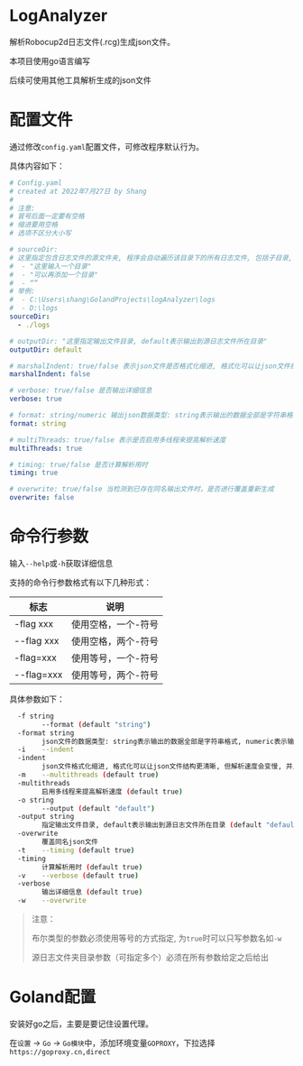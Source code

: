 # LogAnalyzer

解析Robocup2d日志文件(.rcg)生成json文件。

本项目使用go语言编写

后续可使用其他工具解析生成的json文件

# 配置文件

通过修改`config.yaml`配置文件，可修改程序默认行为。

具体内容如下：

```yaml
# Config.yaml
# created at 2022年7月27日 by Shang
#
# 注意:
# 冒号后面一定要有空格
# 缩进要用空格
# 选项不区分大小写

# sourceDir:
# 这里指定包含日志文件的源文件夹, 程序会自动遍历该目录下的所有日志文件, 包括子目录, 注意格式:
#  - "这里输入一个目录"
#  - "可以再添加一个目录"
#  - “”
# 举例:
#  - C:\Users\shang\GolandProjects\logAnalyzer\logs
#  - D:\logs
sourceDir:
  - ./logs

# outputDir: "这里指定输出文件目录, default表示输出到源日志文件所在目录"
outputDir: default

# marshalIndent: true/false 表示json文件是否格式化缩进, 格式化可以让json文件结构更清晰, 但解析速度会变慢, 并且文件也会变大
marshalIndent: false

# verbose: true/false 是否输出详细信息
verbose: true

# format: string/numeric 输出json数据类型: string表示输出的数据全部是字符串格式, numeric表示输出的数据是数字类型. 使用string类型会使解析速度加快
format: string

# multiThreads: true/false 表示是否启用多线程来提高解析速度
multiThreads: true

# timing: true/false 是否计算解析用时
timing: true

# overwrite: true/false 当检测到已存在同名输出文件时，是否进行覆盖重新生成
overwrite: false

```

# 命令行参数

输入`--help`或`-h`获取详细信息

支持的命令行参数格式有以下几种形式：

| 标志| 说明         |
| ---- |------------|
| -flag xxx | 使用空格，一个-符号 |
| --flag xxx | 使用空格，两个-符号 |
| -flag=xxx | 使用等号，一个-符号 |
| --flag=xxx | 使用等号，两个-符号 |

具体参数如下：

```bash
  -f string
        --format (default "string")
  -format string
        json文件的数据类型: string表示输出的数据全部是字符串格式, numeric表示输出的数据是数字类型. 使用string类型会使解析速度加快 (default "string")
  -i    --indent
  -indent
        json文件格式化缩进, 格式化可以让json文件结构更清晰, 但解析速度会变慢, 并且文件也会变大
  -m    --multithreads (default true)
  -multithreads
        启用多线程来提高解析速度 (default true)
  -o string
        --output (default "default")
  -output string
        指定输出文件目录, default表示输出到源日志文件所在目录 (default "default")
  -overwrite
        覆盖同名json文件
  -t    --timing (default true)
  -timing
        计算解析用时 (default true)
  -v    --verbose (default true)
  -verbose
        输出详细信息 (default true)
  -w    --overwrite

```
> 注意：
> 
> 布尔类型的参数必须使用等号的方式指定, 为`true`时可以只写参数名如`-w`
> 
> 源日志文件夹目录参数（可指定多个）必须在所有参数给定之后给出
> 

# Goland配置

安装好go之后，主要是要记住设置代理。

在`设置` -> `Go` -> `Go模块`中，添加环境变量`GOPROXY`，下拉选择`https://goproxy.cn,direct`